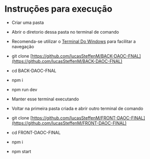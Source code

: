 # Instruções para execução


- Criar uma pasta

- Abrir o diretorio dessa pasta no terminal de comando
- Recomenda-se utilizar o [Terminal Do Windows](https://apps.microsoft.com/store/detail/windows-terminal/9N0DX20HK701?hl=pt-br&gl=br) para facilitar a navegação

-  git clone [https://github.com/lucasSteffenM/BACK-DAOC-FNAL](https://github.com/lucasSteffenM/BACK-DAOC-FNAL)

-  cd BACK-DAOC-FNAL

-  npm i

-  npm run dev

- Manter esse terminal executando

- Voltar na primeira pasta criada e abrir outro terminal de comando

-  git clone [https://github.com/lucasSteffenM/FRONT-DAOC-FINAL](https://github.com/lucasSteffenM/FRONT-DAOC-FINAL)

-  cd FRONT-DAOC-FINAL

-  npm i

-  npm start
